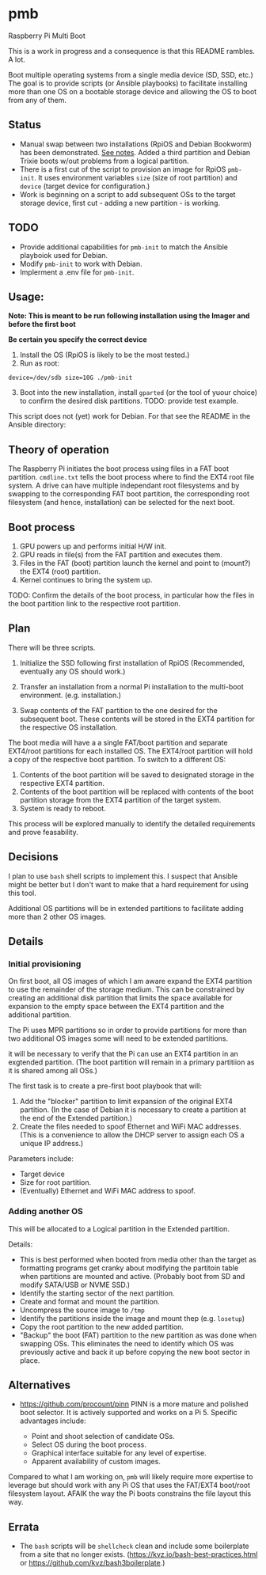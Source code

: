 # pmb

Raspberry Pi Multi Boot

This is a work in progress and a consequence is that this README rambles. A lot.

Boot multiple operating systems from a single media device (SD, SSD, etc.) The goal is to provide scripts (or Ansible playbooks) to facilitate installing more than one OS on a bootable storage device and allowing the OS to boot from any of them.

## Status

* Manual swap between two installations (RpiOS and Debian Bookworm) has been demonstrated. [See notes](./notes/notes.md). Added a third partition and Debian Trixie boots w/out problems from a logical partition.
* There is a first cut of the script to provision an image for RpiOS `pmb-init`. It uses environment variables `size` (size of root partition) and `device` (target device for configuration.)
* Work is beginning on a script to add subsequent OSs to the target storage device, first cut - adding a new partition - is working.

## TODO

* Provide additional capabilities for `pmb-init` to match the Ansible playboiok used for Debian.
* Modify `pmb-init` to work with Debian.
* Implerment a .env file for `pmb-init`.

## Usage:

**Note: This is meant to be run following installation using the Imager and before the first boot**

**Be certain you specify the correct device**

1. Install the OS (RpiOS is likely to be the most tested.)
1. Run as root:

```text
device=/dev/sdb size=10G ./pmb-init 
```

3. Boot into the new installation, install `gparted` (or the tool of yuour choice) to confirm the desired disk partitions. TODO: provide test example.

This script does not (yet) work for Debian. For that see the README in the Ansible directory:

## Theory of operation

The Raspberry Pi initiates the boot process using files in a FAT boot partition. `cmdline.txt` tells the boot process where to find the EXT4 root file system. A drive can have multiple independant root filesystems and by swapping to the corresponding FAT boot partition, the corresponding root filesystem (and hence, installation) can be selected for the next boot.

## Boot process

1. GPU powers up and performs initial H/W init.
1. GPU reads in file(s) from the FAT partition and executes them.
1. Files in the FAT (boot) partition launch the kernel and point to (mount?) the EXT4 (root) partition.
1. Kernel continues to bring the system up.

TODO: Confirm the details of the boot process, in particular how the files in the boot partition link to the respective root partition.

## Plan

There will be three scripts.

1. Initialize the SSD following first installation of RpiOS (Recommended, eventually any OS should work.)

1. Transfer an installation from a normal Pi installation to the multi-boot environment. (e.g. installation.)
1. Swap contents of the FAT partition to the one desired for the subsequent boot. These contents will be stored in the EXT4 partition for the respective OS installation.

The boot media will have a a single FAT/boot partition and separate EXT4/root partitions for each installed OS. The EXT4/root partition will hold a copy of the respective boot partition. To switch to a different OS:

1. Contents of the boot partition will be saved to designated storage in the respective EXT4 partition.
1. Contents of the boot partition will be replaced with contents of the boot partition storage from the EXT4 partition of the target system.
1. System is ready to reboot.

This process will be explored manually to identify the detailed requirements and prove feasability.

## Decisions

I plan to use `bash` shell scripts to implement this. I suspect that Ansible might be better but I don't want to make that a hard requirement for using this tool.

Additional OS partitions will be in extended partitions to facilitate adding more than 2 other OS images.

## Details

### Initial provisioning

On first boot, all OS images of which I am aware expand the EXT4 partition to use the remainder of the storage medium. This can be constrained by creating an additional disk partition that limits the space available for expansion to the empty space between the EXT4 partition and the additional partition.

The Pi uses MPR partitions so in order to provide partitions for more than two additional OS images some will need to be extended partitions.

 it will be necessary to verify that the Pi can use an EXT4 partition in an exgtended partition. (The boot partition will remain in a primary partitiion as it is shared among all OSs.)

The first task is to create a pre-first boot playbook that will:

1. Add the "blocker" partition to limit expansion of the original EXT4 partition. (In the case of Debian it is necessary to create a partition at the end of the Extended partition.)
1. Create the files needed to spoof Ethernet and WiFi MAC addresses. (This is a convenience to allow the DHCP server to assign each OS a unique IP address.)

Parameters include:

* Target device
* Size for root partition.
* (Eventually) Ethernet and WiFi MAC address to spoof.

### Adding another OS

This will be allocated to a Logical partition in the Extended partition.

Details:

* This is best performed when booted from media other than the target as formatting programs get cranky about modifying the partitoin table when partitions are mounted and active. (Probably boot from SD and modify SATA/USB or NVME SSD.)
* Identify the starting sector of the next partition.
* Create and format and mount the partition.
* Uncompress the source image to `/tmp`
* Identify the partitions inside the image and mount thep (e.g. `losetup`)
* Copy the root partition to the new added partition.
* "Backup" the boot (FAT) partition to the new partition as was done when swapping
OSs. This eliminates the need to identify which OS was previously active and back it up before copying the new boot sector in place.

## Alternatives

* <https://github.com/procount/pinn> PINN is a more mature and polished boot selector. It is actively supported and works on a Pi 5. Specific advantages include:

    * Point and shoot selection of candidate OSs.
    * Select OS during the boot process.
    * Graphical interface suitable for any level of expertise.
    * Apparent availability of custom images.

Compared to what I am working on, `pmb` will likely require more expertise to leverage but should work with any Pi OS that uses the FAT/EXT4 boot/root filesystem layout. AFAIK the way the Pi boots constrains the file layout this way.

## Errata

* The `bash` scripts will be `shellcheck` clean and include some boilerplate from a site that no longer exists. (https://kvz.io/bash-best-practices.html or https://github.com/kvz/bash3boilerplate.)